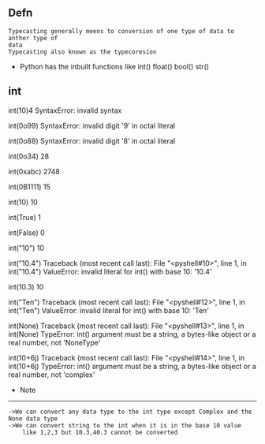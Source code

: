 Defn
----
    Typecasting generally meens to conversion of one type of data to anther type of
    data 
    Typecasting also known as the typecoresion

* Python has the inbuilt functions like
    int()
    float()
    bool()
    str()



int
--------------
int(10)4
SyntaxError: invalid syntax

int(0o99)
SyntaxError: invalid digit '9' in octal literal

int(0o88)
SyntaxError: invalid digit '8' in octal literal

int(0o34)
28

int(0xabc)
2748

int(0B1111)
15

int(10)
10

int(True)
1

int(False)
0

int("10")
10

int("10.4")
Traceback (most recent call last):
  File "<pyshell#10>", line 1, in <module>
    int("10.4")
ValueError: invalid literal for int() with base 10: '10.4'

int(10.3)
10

int("Ten")
Traceback (most recent call last):
  File "<pyshell#12>", line 1, in <module>
    int("Ten")
ValueError: invalid literal for int() with base 10: 'Ten'

int(None)
Traceback (most recent call last):
  File "<pyshell#13>", line 1, in <module>
    int(None)
TypeError: int() argument must be a string, a bytes-like object or a real number, not 'NoneType'

int(10+6j)
Traceback (most recent call last):
  File "<pyshell#14>", line 1, in <module>
    int(10+6j)
TypeError: int() argument must be a string, a bytes-like object or a real number, not 'complex'

* Note
------
    ->We can convert any data type to the int type except Complex and the None data type
    ->We can convert string to the int when it is in the base 10 value
        like 1,2,3 but 10.3,40.3 cannot be converted